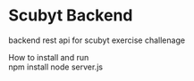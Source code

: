 # Scubyt Backend
backend rest api for scubyt exercise challenage

How to install and run<br>
npm install
node server.js
